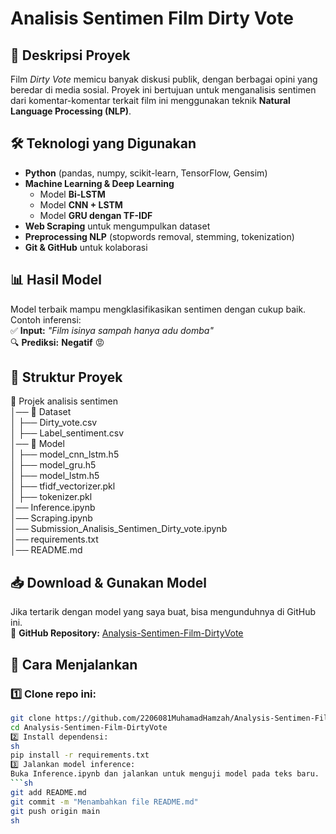 # **Analisis Sentimen Film Dirty Vote**  

## 📌 **Deskripsi Proyek**  
Film *Dirty Vote* memicu banyak diskusi publik, dengan berbagai opini yang beredar di media sosial. Proyek ini bertujuan untuk menganalisis sentimen dari komentar-komentar terkait film ini menggunakan teknik **Natural Language Processing (NLP)**.  

## 🛠 **Teknologi yang Digunakan**  
- **Python** (pandas, numpy, scikit-learn, TensorFlow, Gensim)  
- **Machine Learning & Deep Learning**  
  - Model **Bi-LSTM**  
  - Model **CNN + LSTM**  
  - Model **GRU dengan TF-IDF**  
- **Web Scraping** untuk mengumpulkan dataset  
- **Preprocessing NLP** (stopwords removal, stemming, tokenization)  
- **Git & GitHub** untuk kolaborasi  

## 📊 **Hasil Model**  
Model terbaik mampu mengklasifikasikan sentimen dengan cukup baik. Contoh inferensi:  
✅ **Input:** *"Film isinya sampah hanya adu domba"*  
🔍 **Prediksi:** **Negatif** 😡  

## 📂 **Struktur Proyek**  
📁 Projek analisis sentimen  
│── 📂 Dataset  
│   ├── Dirty_vote.csv  
│   ├── Label_sentiment.csv  
│── 📂 Model  
│   ├── model_cnn_lstm.h5  
│   ├── model_gru.h5  
│   ├── model_lstm.h5  
│   ├── tfidf_vectorizer.pkl  
│   ├── tokenizer.pkl  
│── Inference.ipynb  
│── Scraping.ipynb  
│── Submission_Analisis_Sentimen_Dirty_vote.ipynb  
│── requirements.txt  
│── README.md  



## 📥 **Download & Gunakan Model**  
Jika tertarik dengan model yang saya buat, bisa mengunduhnya di GitHub ini.  
📌 **GitHub Repository:** [Analysis-Sentimen-Film-DirtyVote](https://github.com/2206081MuhamadHamzah/Analysis-Sentimen-Film-DirtyVote)  

## 📝 **Cara Menjalankan**  
### 1️⃣ Clone repo ini:  
```sh
git clone https://github.com/2206081MuhamadHamzah/Analysis-Sentimen-Film-DirtyVote.git
cd Analysis-Sentimen-Film-DirtyVote
2️⃣ Install dependensi:
sh
pip install -r requirements.txt
3️⃣ Jalankan model inference:
Buka Inference.ipynb dan jalankan untuk menguji model pada teks baru.
```sh
git add README.md
git commit -m "Menambahkan file README.md"
git push origin main
sh




